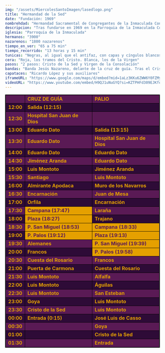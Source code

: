 ```yaml
---
img: "/assets/MiercolesSantoImagen/lasedlogo.png"
title: "Hermandad de la Sed"
date: "Fundación: 1969"
nombrehdad: "Hermandad Sacramental de Congregantes de la Inmaculada Concepción y Cofradía de Nazarenos del Santísimo Cristo de la Sed y Santa María de Consolación Madre de la Iglesia"
descripcion: "Tras fundarse en 1969 en la Parroquia de la Inmaculada Concepción, comenzó a realizar la estación de penitencia los Viernes de Dolores por las calles de Nervión. Los nazarenos de entonces vestían túnicas negras y antifaces sin capirote. La primera salida a la Catedral aconteció en 1979.En el primer paso, Jesús crucificado exclama tengo sed. En el segundo paso, Dolorosa bajo palio. En su camino de ida a la Catedral, la Hermandad de la Sed hace una visita a la residencia que San Juan de Dios tienen en la calle Eduardo Dato, donde se viven momentos muy emotivos."
iglesia: "Parroquia de la Inmaculada"
hermanos: "3900"
nazarenos: "1800 nazarenos"
tiempo_en_ver: "65 a 75 min"
tiempo_recorrido: "13 horas y 15 min"
tunicas: "Negras, al igual que el antifaz, con capas y cíngulos blancos"
cera: "Roja, los tramos del Cristo. Blanca, los de la Virgen"
pasos: "2 pasos: Cristo de la Sed y Virgen de la Consolación"
bandas: "Banda Jesús Nazareno, delante de la cruz de guía. Tras el Cristo, banda de cornetas y tambores del Rosario de Cádiz. Tras el palio, la Oliva de Salteras hasta la Catedral y, posteriormente, la municipal de Mairena del Alcor."
capataces: "Ricardo López y sus auxiliares"
iframeURL: "https://www.google.com/maps/d/embed?mid=1aLz3KKu6ZWW6Y0FZMyhs9l16aHLZMBiG&ehbc=2E312F"
videoURL: "https://www.youtube.com/embed/H9QJ1uNuGYQ?si=KZTPHFd309EJKfo6"
---
```


<table class="recorrido" style="width: 100%; border-collapse: collapse; text-align: left; border: 1px solid black;">
  <tbody>
    <tr style="background-color: #5a1a55; color: #e5a000; font-weight: bold;">
      <td style="border: 1px solid black; text-align: center;"></td>
      <td style="border: 1px solid black;">CRUZ DE GUÍA</td>
      <td style="border: 1px solid black;">PALIO</td>
    </tr>
    <tr style="background-color: #2e0b37; color: #e5a000; font-weight: bold;">
      <td style="border: 1px solid black; text-align: center;">12:00</td>
      <td style="border: 1px solid black;">Salida (12:15)</td>
      <td style="border: 1px solid black;"></td>
    </tr>
    <tr style="background-color: #5a1a55; color: #e5a000; font-weight: bold;">
      <td style="border: 1px solid black; text-align: center;">12:30</td>
      <td style="border: 1px solid black;">Hospital San Juan de Dios</td>
      <td style="border: 1px solid black;"></td>
    </tr>
    <tr style="background-color: #2e0b37; color: #e5a000; font-weight: bold;">
      <td style="border: 1px solid black; text-align: center;">13:00</td>
      <td style="border: 1px solid black;">Eduardo Dato</td>
      <td style="border: 1px solid black;">Salida (13:15)</td>
    </tr>
    <tr style="background-color: #5a1a55; color: #e5a000; font-weight: bold;">
      <td style="border: 1px solid black; text-align: center;">13:30</td>
      <td style="border: 1px solid black;">Eduardo Dato</td>
      <td style="border: 1px solid black;">Hospital San Juan de Dios</td>
    </tr>
    <tr style="background-color: #2e0b37; color: #e5a000; font-weight: bold;">
      <td style="border: 1px solid black; text-align: center;">14:00</td>
      <td style="border: 1px solid black;">Eduardo Dato</td>
      <td style="border: 1px solid black;">Eduardo Dato</td>
    </tr>
    <tr style="background-color: #5a1a55; color: #e5a000; font-weight: bold;">
      <td style="border: 1px solid black; text-align: center;">14:30</td>
      <td style="border: 1px solid black;">Jiménez Aranda</td>
      <td style="border: 1px solid black;">Eduardo Dato</td>
    </tr>
    <tr style="background-color: #2e0b37; color: #e5a000; font-weight: bold;">
      <td style="border: 1px solid black; text-align: center;">15:00</td>
      <td style="border: 1px solid black;">Luis Montoto</td>
      <td style="border: 1px solid black;">Jiménez Aranda</td>
    </tr>
    <tr style="background-color: #5a1a55; color: #e5a000; font-weight: bold;">
      <td style="border: 1px solid black; text-align: center;">15:30</td>
      <td style="border: 1px solid black;">Santiago</td>
      <td style="border: 1px solid black;">Luis Montoto</td>
    </tr>
    <tr style="background-color: #2e0b37; color: #e5a000; font-weight: bold;">
      <td style="border: 1px solid black; text-align: center;">16:00</td>
      <td style="border: 1px solid black;">Almirante Apodaca</td>
      <td style="border: 1px solid black;">Muro de los Navarros</td>
    </tr>
    <tr style="background-color: #5a1a55; color: #e5a000; font-weight: bold;">
      <td style="border: 1px solid black; text-align: center;">16:30</td>
      <td style="border: 1px solid black;">Encarnación</td>
      <td style="border: 1px solid black;">Juan de Mesa</td>
    </tr>
    <tr style="background-color: #2e0b37; color: #e5a000; font-weight: bold;">
      <td style="border: 1px solid black; text-align: center;">17:00</td>
      <td style="border: 1px solid black;">Orfila</td>
      <td style="border: 1px solid black;">Encarnación</td>
    </tr>
    <tr style="background-color: #5a1a55; color: #e5a000; font-weight: bold;">
      <td style="border: 1px solid black; text-align: center;">17:30</td>
      <td style="border: 1px solid black; background-color: #e5a000; color: #5a1a55;">Campana (17:47)</td>
      <td style="border: 1px solid black;">Laraña</td>
    </tr>
    <tr style="background-color: #2e0b37; color: #e5a000; font-weight: bold;">
      <td style="border: 1px solid black; text-align: center;">18:00</td>
      <td style="border: 1px solid black; background-color: #e5a000; color: #5a1a55;">Plaza (18:27)</td>
      <td style="border: 1px solid black;">Trajano</td>
    </tr>
    <tr style="background-color: #5a1a55; color: #e5a000; font-weight: bold;">
      <td style="border: 1px solid black; text-align: center;">18:30</td>
      <td style="border: 1px solid black; background-color: #e5a000; color: #5a1a55;">P. San Miguel (18:53)</td>
      <td style="border: 1px solid black; background-color: #e5a000; color: #5a1a55;">Campana (18:33)</td>
    </tr>
    <tr style="background-color: #2e0b37; color: #e5a000; font-weight: bold;">
      <td style="border: 1px solid black; text-align: center;">19:00</td>
      <td style="border: 1px solid black; background-color: #e5a000; color: #5a1a55;">P. Palos (19:12)</td>
      <td style="border: 1px solid black; background-color: #e5a000; color: #5a1a55;">Plaza (19:13)</td>
    </tr>
    <tr style="background-color: #5a1a55; color: #e5a000; font-weight: bold;">
      <td style="border: 1px solid black; text-align: center;">19:30</td>
      <td style="border: 1px solid black;">Alemanes</td>
      <td style="border: 1px solid black; background-color: #e5a000; color: #5a1a55;">P. San Miguel (19:39)</td>
    </tr>
    <tr style="background-color: #2e0b37; color: #e5a000; font-weight: bold;">
      <td style="border: 1px solid black; text-align: center;">20:00</td>
      <td style="border: 1px solid black;">Francos</td>
      <td style="border: 1px solid black; background-color: #e5a000; color: #5a1a55;">P. Palos (19:58)</td>
    </tr>
    <tr style="background-color: #5a1a55; color: #e5a000; font-weight: bold;">
      <td style="border: 1px solid black; text-align: center;">20:30</td>
      <td style="border: 1px solid black;">Cuesta del Rosario</td>
      <td style="border: 1px solid black;">Francos</td>
    </tr>
    <tr style="background-color: #2e0b37; color: #e5a000; font-weight: bold;">
      <td style="border: 1px solid black; text-align: center;">21:00</td>
      <td style="border: 1px solid black;">Puerta de Carmona</td>
      <td style="border: 1px solid black;">Cuesta del Rosario</td>
    </tr>
    <tr style="background-color: #5a1a55; color: #e5a000; font-weight: bold;">
      <td style="border: 1px solid black; text-align: center;">21:30</td>
      <td style="border: 1px solid black;">Luis Montoto</td>
      <td style="border: 1px solid black;">Alfalfa</td>
    </tr>
    <tr style="background-color: #2e0b37; color: #e5a000; font-weight: bold;">
      <td style="border: 1px solid black; text-align: center;">22:00</td>
      <td style="border: 1px solid black;">Luis Montoto</td>
      <td style="border: 1px solid black;">Águilas</td>
    </tr>
    <tr style="background-color: #5a1a55; color: #e5a000; font-weight: bold;">
      <td style="border: 1px solid black; text-align: center;">22:30</td>
      <td style="border: 1px solid black;">Luis Montoto</td>
      <td style="border: 1px solid black;">San Esteban</td>
    </tr>
    <tr style="background-color: #2e0b37; color: #e5a000; font-weight: bold;">
      <td style="border: 1px solid black; text-align: center;">23:00</td>
      <td style="border: 1px solid black;">Goya</td>
      <td style="border: 1px solid black;">Luis Montoto</td>
    </tr>
    <tr style="background-color: #5a1a55; color: #e5a000; font-weight: bold;">
      <td style="border: 1px solid black; text-align: center;">23:30</td>
      <td style="border: 1px solid black;">Cristo de la Sed</td>
      <td style="border: 1px solid black;">Luis Montoto</td>
    </tr>
    <tr style="background-color: #2e0b37; color: #e5a000; font-weight: bold;">
      <td style="border: 1px solid black; text-align: center;">00:00</td>
      <td style="border: 1px solid black;">Entrada (0:15)</td>
      <td style="border: 1px solid black;">José Luis de Casso</td>
    </tr>
    <tr style="background-color: #5a1a55; color: #e5a000; font-weight: bold;">
      <td style="border: 1px solid black; text-align: center;">00:30</td>
      <td style="border: 1px solid black;"></td>
      <td style="border: 1px solid black;">Goya</td>
    </tr>
    <tr style="background-color: #2e0b37; color: #e5a000; font-weight: bold;">
      <td style="border: 1px solid black; text-align: center;">01:00</td>
      <td style="border: 1px solid black;"></td>
      <td style="border: 1px solid black;">Cristo de la Sed</td>
    </tr>
    <tr style="background-color: #5a1a55; color: #e5a000; font-weight: bold;">
      <td style="border: 1px solid black; text-align: center;">01:30</td>
      <td style="border: 1px solid black;"></td>
      <td style="border: 1px solid black;">Entrada</td>
    </tr>
  </tbody>
</table>
